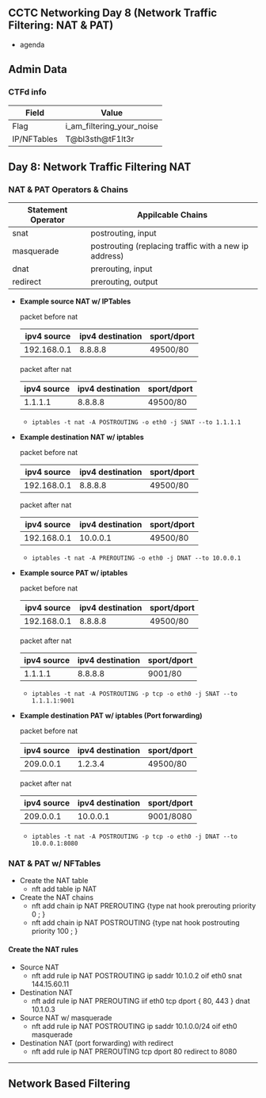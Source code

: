 ## CCTC Networking Day 8 (Network Traffic Filtering: NAT & PAT)

- agenda


## Admin Data 

### CTFd info
| Field | Value | 
|-|-|
| Flag | i_am_filtering_your_noise | 
| IP/NFTables | T@bl3sth@tF1lt3r | 

## Day 8: Network Traffic Filtering NAT

### **NAT & PAT Operators & Chains**

| Statement Operator | Appilcable Chains | 
|-|-|
| snat| postrouting, input | 
| masquerade| postrouting (replacing traffic with a new ip address) | 
| dnat | prerouting, input | 
| redirect | prerouting, output |

- **Example source NAT w/ IPTables**

    packet before nat

    | ipv4 source | ipv4 destination|sport/dport| 
    |-|-|-|
    | 192.168.0.1| 8.8.8.8 | 49500/80 |
    
    packet after nat

    | ipv4 source | ipv4 destination|sport/dport| 
    |-|-|-|
    | 1.1.1.1| 8.8.8.8 | 49500/80 |

    - `iptables -t nat -A POSTROUTING -o eth0 -j SNAT --to 1.1.1.1`

- **Example destination NAT w/ iptables**

    packet before nat

    | ipv4 source | ipv4 destination|sport/dport| 
    |-|-|-|
    | 192.168.0.1| 8.8.8.8 | 49500/80 |
    
    packet after nat

    | ipv4 source | ipv4 destination|sport/dport| 
    |-|-|-|
    | 192.168.0.1| 10.0.0.1 | 49500/80 |

    - `iptables -t nat -A PREROUTING -o eth0 -j DNAT --to 10.0.0.1`

- **Example source PAT w/ iptables**

    packet before nat

    | ipv4 source | ipv4 destination|sport/dport| 
    |-|-|-|
    | 192.168.0.1| 8.8.8.8 | 49500/80 |
    
    packet after nat

    | ipv4 source | ipv4 destination|sport/dport| 
    |-|-|-|
    | 1.1.1.1| 8.8.8.8 | 9001/80 |

    - `iptables -t nat -A POSTROUTING -p tcp -o eth0 -j SNAT --to 1.1.1.1:9001`

- **Example destination PAT w/ iptables (Port forwarding)**

    packet before nat

    | ipv4 source | ipv4 destination|sport/dport| 
    |-|-|-|
    | 209.0.0.1| 1.2.3.4 | 49500/80 |
    
    packet after nat

    | ipv4 source | ipv4 destination|sport/dport| 
    |-|-|-|
    | 209.0.0.1| 10.0.0.1 | 9001/8080 |

    - `iptables -t nat -A POSTROUTING -p tcp -o eth0 -j DNAT --to 10.0.0.1:8080`

### **NAT & PAT w/ NFTables**
- Create the NAT table
    - nft add table ip NAT
- Create the NAT chains
    - nft add chain ip NAT PREROUTING {type nat hook prerouting priority 0 \; }
    - nft add chain ip NAT POSTROUTING {type nat hook postrouting priority 100 \; }

#### **Create the NAT rules**
- Source NAT
    - nft add rule ip NAT POSTROUTING ip saddr 10.1.0.2 oif eth0 snat 144.15.60.11
- Destination NAT
    - nft add rule ip NAT PREROUTING iif eth0 tcp dport { 80, 443 } dnat 10.1.0.3
- Source NAT w/ masquerade
    - nft add rule ip NAT POSTROUTING ip saddr 10.1.0.0/24 oif eth0 masquerade
- Destination NAT (port forwarding) with redirect
    - nft add rule ip NAT PREROUTING tcp dport 80 redirect to 8080

***
## Network Based Filtering
